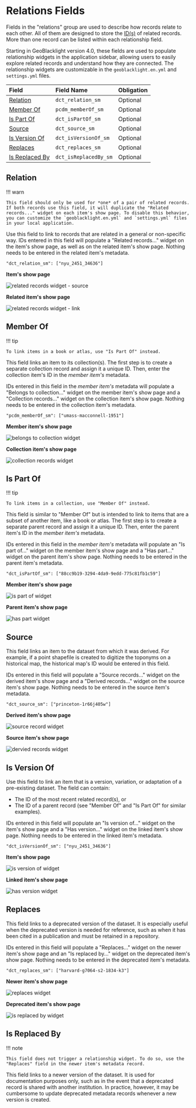 # Relations Fields

Fields in the "relations" group are used to describe how records relate to each other. All of them are designed to store the [ID(s)](https://opengeometadata.org/ogm-aardvark/#id) of related records. More than one record can be listed within each relationship field.

Starting in GeoBlacklight version 4.0, these fields are used to populate relationship widgets in the application sidebar, allowing users to easily explore related records and understand how they are connected. The relationship widgets are customizable in the `geoblacklight.en.yml` and `settings.yml` files.


| Field | Field Name | Obligation |
|:------|:-----------|:-----------|
| [Relation](../ogm-aardvark/#relation) | `dct_relation_sm` | Optional |
| [Member Of](../ogm-aardvark/#member-of)| `pcdm_memberOf_sm` | Optional |
| [Is Part Of](../ogm-aardvark/#is-part-of) | `dct_isPartOf_sm` | Optional |
| [Source](../ogm-aardvark/#source) | `dct_source_sm` | Optional |
| [Is Version Of](../ogm-aardvark/#is-version-of) | `dct_isVersionOf_sm` | Optional |
| [Replaces](../ogm-aardvark/#replaces) | `dct_replaces_sm` | Optional |
| [Is Replaced By](../ogm-aardvark/#is-replaced-by) | `dct_isReplacedBy_sm` | Optional |

## Relation

!!! warn

	This field should only be used for *one* of a pair of related records. If both records use this field, it will duplicate the "Related records..." widget on each item's show page. To disable this behavior, you can customize the `geoblacklight.en.yml` and `settings.yml` files in your local application.

Use this field to link to records that are related in a general or non-specific way. IDs entered in this field will populate a "Related records..." widget on the item's show page, as well as on the related item's show page. Nothing needs to be entered in the related item's metadata.

```
"dct_relation_sm": ["nyu_2451_34636"]
```

**Item's show page**

![related records widget - source](images/rel-related-record-source.png)

**Related item's show page**

![related records widget - link](images/rel-related-record-link.png)

## Member Of

!!! tip

	To link items in a book or atlas, use "Is Part Of" instead.

This field links an item to its collection(s). The first step is to create a separate collection record and assign it a unique ID. Then, enter the collection item's ID in the *member item's* metadata.

IDs entered in this field in the *member item's* metadata will populate a "Belongs to collection..." widget on the member item's show page and a "Collection records..." widget on the collection item's show page. Nothing needs to be entered in the collection item's metadata.

```
"pcdm_memberOf_sm": ["umass-macconnell-1951"]
```

**Member item's show page**

![belongs to collection widget](images/rel-belongs-collection.png)

**Collection item's show page**

![collection records widget](images/rel-collection-records.png)

## Is Part Of

!!! tip

	To link items in a collection, use "Member Of" instead.

This field is similar to "Member Of" but is intended to link to items that are a subset of another item, like a book or atlas. The first step is to create a separate parent record and assign it a unique ID. Then, enter the parent item's ID in the *member item's* metadata.

IDs entered in this field in the *member item's* metadata will populate an "Is part of..." widget on the member item's show page and a "Has part..." widget on the parent item's show page. Nothing needs to be entered in the parent item's metadata.

```
"dct_isPartOf_sm": ["88cc9b19-3294-4da9-9edd-775c81fb1c59"]
```

**Member item's show page**

![is part of widget](images/rel-is-part-of.png)

**Parent item's show page**

![has part widget](images/rel-has-part.png)

## Source

This field links an item to the dataset from which it was derived. For example, if a point shapefile is created to digitize the toponyms on a historical map, the historical map's ID would be entered in this field.

IDs entered in this field will populate a "Source records..." widget on the derived item's show page and a "Derived records..." widget on the source item's show page. Nothing needs to be entered in the source item's metadata.

```
"dct_source_sm": ["princeton-1r66j405w"]
```

**Derived item's show page**

![source record widget](images/rel-source-records.png)

**Source item's show page**

![dervied records widget](images/rel-derived-records.png)

## Is Version Of

Use this field to link an item that is a version, variation, or adaptation of a pre-existing dataset. The field can contain:

* The ID of the most recent related record(s), or
* The ID of a parent record (see "Member Of" and "Is Part Of" for similar examples).

IDs entered in this field will populate an "Is version of..." widget on the item's show page and a "Has version..." widget on the linked item's show page. Nothing needs to be entered in the linked item's metadata.

```
"dct_isVersionOf_sm": ["nyu_2451_34636"]
```

**Item's show page**

![is version of widget](images/rel-is-version-of.png)

**Linked item's show page**

![has version widget](images/rel-has-version.png)

## Replaces

This field links to a deprecated version of the dataset. It is especially useful when the deprecated version is needed for reference, such as when it has been cited in a publication and must be retained in a repository.

IDs entered in this field will populate a "Replaces..." widget on the newer item's show page and an "Is replaced by..." widget on the deprecated item's show page. Nothing needs to be entered in the deprecated item's metadata.

```
"dct_replaces_sm": ["harvard-g7064-s2-1834-k3"]
```

**Newer item's show page**

![replaces widget](images/rel-replaces.png)

**Deprecated item's show page**

![is replaced by widget](images/rel-is-replaced-by.png)

## Is Replaced By

!!! note

	This field does not trigger a relationship widget. To do so, use the "Replaces" field in the newer item's metadata record.

This field links to a newer version of the dataset. It is used for documentation purposes only, such as in the event that a deprecated record is shared with another institution. In practice, however, it may be cumbersome to update deprecated metadata records whenever a new version is created.
